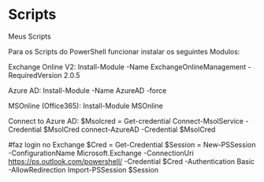 # Scripts
Meus Scripts

Para os Scripts do PowerShell funcionar instalar os seguintes Modulos:

Exchange Online V2:
Install-Module -Name ExchangeOnlineManagement -RequiredVersion 2.0.5

Azure AD:
Install-Module -Name AzureAD -force

MSOnline (Office365):
Install-Module MSOnline

Connect to Azure AD:
$Msolcred = Get-credential
Connect-MsolService -Credential $MsolCred
connect-AzureAD -Credential $MsolCred 

#faz login no Exchange
$Cred = Get-Credential
$Session = New-PSSession -ConfigurationName Microsoft.Exchange -ConnectionUri https://ps.outlook.com/powershell/ -Credential $Cred -Authentication Basic -AllowRedirection
Import-PSSession $Session
